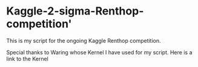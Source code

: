 # Kaggle-2-sigma-Renthop-competition'

This is my script for the ongoing Kaggle Renthop competition. 

Special thanks to Waring whose Kernel I have used for my script. Here is a link to the Kernel



